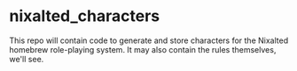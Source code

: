# nixalted_characters
This repo will contain code to generate and store characters for the Nixalted homebrew role-playing system. It may also contain the rules themselves, we'll see.
